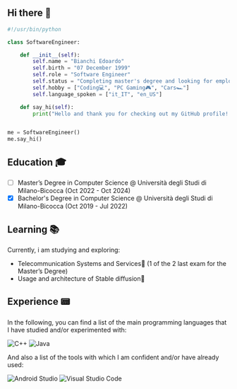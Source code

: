 ## Hi there 👋

<!--
**Edo-256/Edo-256** is a ✨ _special_ ✨ repository because its `README.md` (this file) appears on your GitHub profile.

Here are some ideas to get you started:

- 🔭 I’m currently working on ...
- 🌱 I’m currently learning ...
- 👯 I’m looking to collaborate on ...
- 🤔 I’m looking for help with ...
- 💬 Ask me about ...
- 📫 How to reach me: ...
- 😄 Pronouns: ...
- ⚡ Fun fact: ...
-->

```python
#!/usr/bin/python

class SoftwareEngineer:

    def __init__(self):
        self.name = "Bianchi Edoardo"
        self.birth = "07 December 1999"
        self.role = "Software Engineer"
        self.status = "Completing master's degree and looking for employment💼"
        self.hobby = ["Coding💻", "PC Gaming🎮", "Cars🏎️"]
        self.language_spoken = ["it_IT", "en_US"]

    def say_hi(self):
        print("Hello and thank you for checking out my GitHub profile! I appreciate your visit.")


me = SoftwareEngineer()
me.say_hi()
```

## Education 🎓
- [ ] Master’s Degree in Computer Science @ Università degli Studi di Milano-Bicocca (Oct 2022 - Oct 2024)
- [x] Bachelor's Degree in Computer Science @ Università degli Studi di Milano-Bicocca (Oct 2019 - Jul 2022)

## Learning 📚
Currently, i am studying and exploring:
- Telecommunication Systems and Services📡 (1 of the 2 last exam for the Master’s Degree)
- Usage and architecture of Stable diffusion🎨

## Experience 📟
In the following, you can find a list of the main programming languages that I have studied and/or experimented with:

![C++](https://img.shields.io/badge/c++-%2300599C.svg?logo=c%2B%2B&logoColor=white)
![Java](https://img.shields.io/badge/java-%23ED8B00.svg?logo=java&logoColor=white)

And also a list of the tools with which I am confident and/or have already used:

![Android Studio](https://img.shields.io/badge/Android%20Studio-3DDC84.svg?logo=android-studio&logoColor=white)
![Visual Studio Code](https://img.shields.io/badge/Visual%20Studio%20Code-0078d7.svg?logo=visual-studio-code&logoColor=white)

